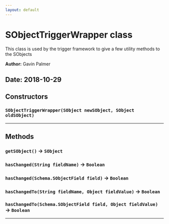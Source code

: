 ```yaml
---
layout: default
---
```

# SObjectTriggerWrapper class

This class is used by the trigger framework to give a few utility methods to the SObjects


**Author:** Gavin Palmer

**Date:** 2018-10-29
---
## Constructors
### `SObjectTriggerWrapper(SObject newSObject, SObject oldSObject)`
---
## Methods
### `getSObject()` → `SObject`
### `hasChanged(String fieldName)` → `Boolean`
### `hasChanged(Schema.SObjectField field)` → `Boolean`
### `hasChangedTo(String fieldName, Object fieldValue)` → `Boolean`
### `hasChangedTo(Schema.SObjectField field, Object fieldValue)` → `Boolean`
---

